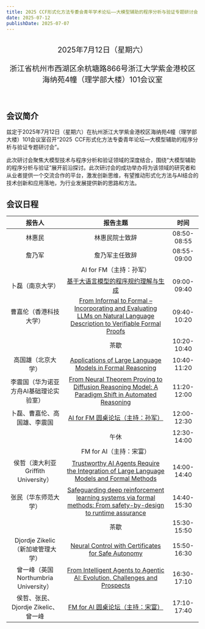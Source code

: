 ```yaml
---
title: 2025 CCF形式化方法专委会青年学术论坛——大模型辅助的程序分析与验证专题研讨会
date: 2025-07-12
publishDate: 2025-07-07
---
```


<br/>
<div style="text-align: center; font-size: 1.4em;">
  2025年7月12日（星期六）

  浙江省杭州市西湖区余杭塘路866号浙江大学紫金港校区海纳苑4幢（理学部大楼）101会议室
</div>
<br/>

## 会议简介

兹定于2025年7月12日（星期六）在杭州浙江大学紫金港校区海纳苑4幢（理学部大楼）101会议室召开“2025 CCF形式化方法专委青年论坛—大模型辅助的程序分析与验证专题研讨会”。

此次研讨会聚焦大模型技术与程序分析和验证领域的深度结合，围绕“大模型辅助的程序分析与验证”展开前沿探讨。此次研讨会的成功举办将为该领域的研究者和从业者提供一个交流合作的平台，激发创新思维，有望推动形式化方法与AI结合的技术创新和应用落地，为行业发展提供新的思路和方法。

<!--more-->

## 会议日程

<div class="ccf-youth-25">

|                 报告人                 |                                                                        报告主题                                                                         |    时间     |
| :------------------------------------: | :-----------------------------------------------------------------------------------------------------------------------------------------------------: | :---------: |
|                 林惠民                 |                                                                     林惠民院士致辞                                                                      | 08:50-08:55 |
|                 詹乃军                 |                                                                     詹乃军主任致辞                                                                      | 08:55-09:00 |
|                                        |                                                                 AI for FM（主持：孙军）                                                                 |             |
|            卜磊（南京大学）            |                                            [基于大语言模型的程序规约理解与生成](/events/CCFYouth2025/卜磊/)                                             | 09:00-09:40 |
|         曹嘉伦（香港科技大学）         | [From Informal to Formal – Incorporating and Evaluating LLMs on Natural Language Description to Verifiable Formal Proofs](/events/CCFYouth2025/曹嘉伦/) | 09:40-10:20 |
|                                        |                                                                          茶歇                                                                           | 10:20-10:40 |
|           高国雄（北京大学）           |                                [Applications of Large Language Models in Formal Reasoning](/events/CCFYouth2025/高国雄/)                                | 10:40-11:20 |
| 李震国（华为诺亚方舟AI基础理论实验室） |            [From Neural Theorem Proving to Diffusion Reasoning Model: A Paradigm Shift in Automated Reasoning](/events/CCFYouth2025/李震国/)            | 11:20-12:00 |
|      卜磊、曹嘉伦、高国雄、李震国      |                                        [AI for FM 圆桌论坛（主持：孙军）](/events/CCFYouth2025/圆桌论坛上半场/)                                         | 12:00-12:30 |
|                                        |                                                                          午休                                                                           | 12:30-14:00 |
|                                        |                                                                 FM for AI（主持：宋富）                                                                 |             |
|  侯哲（澳大利亚 Griffith University）  |                 [Trustworthy AI Agents Require the Integration of Large Language Models and Formal Methods](/events/CCFYouth2025/侯哲/)                 | 14:00-14:40 |
|          张民（华东师范大学）          |      [Safeguarding deep reinforcement learning systems via formal methods: From safety-by-design to runtime assurance](/events/CCFYouth2025/张民/)      | 14:40-15:30 |
|                                        |                                                                          茶歇                                                                           | 15:30-15:50 |
|   Djordje Zikelic（新加坡管理大学）    |                               [Neural Control with Certificates for Safe Autonomy](/events/CCFYouth2025/Djordje-Zikelic/)                               | 15:50-16:30 |
| 曾一峰（英国 Northumbria University）  |                       [From Intelligent Agents to Agentic AI: Evolution, Challenges and Prospects](/events/CCFYouth2025/曾一峰/)                        | 16:30-17:10 |
|  侯哲、张民、Djordje Zikelic、曾一峰   |                                        [FM for AI 圆桌论坛（主持：宋富）](/events/CCFYouth2025/圆桌论坛下半场/)                                         | 17:10-17:40 |

</div>
